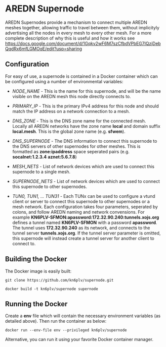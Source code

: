 # AREDN Supernode

AREDN Supernodes provide a mechanism to connect multiple AREDN meshes together, allowing traffic to travel between them, without implicityly advertising all the nodes in every mesh to every other mesh. For a more complete description of why this is useful and how it works see https://docs.google.com/document/d/1Gqkv2wF6M7szCfbdVPbEG7IQzjDebQqdRx6mfLGMOqE/edit?usp=sharing

## Configuration

For easy of use, a supernode is contained in a Docker container which can be configured using a number of environmental variables:

* *NODE_NAME* - This is the name for this supernode, and will be the name visible on the AREDN mesh this node directly connects to.

* *PRIMARY_IP* - This is the primary IPv4 address for this node and should match the IP address on a network connection to a mesh.
* *DNS_ZONE* - This is the DNS zone name for the connected mesh. Locally all AREDN networks have the zone name __local__ and domain suffix __local.mesh__. This is the global zone name (e.g. __sfwem__).
* *DNS_SUPERNODE* - The DNS information to connect this supernode to the DNS servers of other supernodes for other meshes.  This is formatted as __zone:ipaddress__ space seperated pairs (e.g. __socalnet:1.2.3.4__ __aznet:5.6.7.8__)
* *MESH_NETS* - List of network devices which are used to connect this supernode to a single mesh.
* *SUPERNODE_NETS* - List of network devices which are used to connect this supernode to other supernodes.
* *TUN0, TUN1, ... TUN31* - Each TUNx can be used to configure a vtund client or server to connect this supernode to other supernodes or a mesh network. Each configuration takes four parameters, seperated by colons, and follow AREDN naming and network convensions. For example __KN6PLV-SFMON:apassword:172.32.90.240:tunnels.xojs.org__ defines a tunnel named __KN6PLV-SFMON__ with a password __apassword__. The tunnel uses __172.32.90.240__ as its network, and connects to the tunnel server __tunnels.xojs.org__. If the tunnel server parameter is omitted, this supernode will instead create a tunnel server for another client to connect to.

## Building the Docker
The Docker image is easily built:

```
git clone https://github.com/kn6plv/supernode.git

docker build -t kn6plv/supernode supernode
```

## Running the Docker
Create a __env__ file which will contain the necessary environment variables (as detailed above). Then run the container as below:
```
docker run --env-file env --privileged kn6plv/supernode
```
Alternative, you can run it using your favorite Docker container manager.
